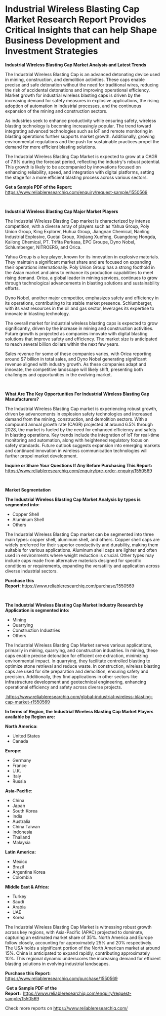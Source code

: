 <p><h1>Industrial Wireless Blasting Cap Market Research Report Provides Critical Insights that can help Shape Business Development and Investment Strategies</h1></p><p><strong>Industrial Wireless Blasting Cap Market Analysis and Latest Trends</strong></p>
<p><p>The Industrial Wireless Blasting Cap is an advanced detonating device used in mining, construction, and demolition activities. These caps enable precise and safe detonation without the need for traditional wires, reducing the risk of accidental detonations and improving operational efficiency. Market growth for industrial wireless blasting caps is driven by the increasing demand for safety measures in explosive applications, the rising adoption of automation in industrial processes, and the continuous expansion of the mining and construction sectors. </p><p>As industries seek to enhance productivity while ensuring safety, wireless blasting technology is becoming increasingly popular. The trend toward integrating advanced technologies such as IoT and remote monitoring in blasting operations further supports market growth. Additionally, growing environmental regulations and the push for sustainable practices propel the demand for more efficient blasting solutions.</p><p>The Industrial Wireless Blasting Cap Market is expected to grow at a CAGR of 7.6% during the forecast period, reflecting the industry's robust potential. This growth is likely to be accompanied by innovations focused on enhancing reliability, speed, and integration with digital platforms, setting the stage for a more efficient blasting process across various sectors.</p></p>
<p><strong>Get a Sample PDF of the Report:&nbsp;</strong> <a href="https://www.reliableresearchiq.com/enquiry/request-sample/1550569?utm_campaign=3073&utm_medium=2&utm_source=Github&utm_content=ia&utm_term=11042025&utm_id=industrial-wireless-blasting-cap">https://www.reliableresearchiq.com/enquiry/request-sample/1550569</a></p>
<p>&nbsp;</p>
<p><strong>Industrial Wireless Blasting Cap Major Market Players</strong></p>
<p><p>The Industrial Wireless Blasting Cap market is characterized by intense competition, with a diverse array of players such as Yahua Group, Poly Union Group, King Explorer, Huhua Group, Jiangnan Chemical, Nanling Industrial Explosive, Guotai Group, Xinjiang Xuefeng, Guangdong Hongda, Kailong Chemical, PT. Trifita Perkasa, EPC Groupe, Dyno Nobel, Schlumberger, NITROERG, and Orica. </p><p>Yahua Group is a key player, known for its innovation in explosive materials. They maintain a significant market share and are focused on expanding their operations internationally. Poly Union Group has a strong foothold in the Asian market and aims to enhance its production capabilities to meet rising demand. Orica, a global leader in mining services, continues to grow through technological advancements in blasting solutions and sustainability efforts.</p><p>Dyno Nobel, another major competitor, emphasizes safety and efficiency in its operations, contributing to its stable market presence. Schlumberger, with its vast resources in the oil and gas sector, leverages its expertise to innovate in blasting technology.</p><p>The overall market for industrial wireless blasting caps is expected to grow significantly, driven by the increase in mining and construction activities. Future growth is projected as companies innovate with digital blasting solutions that improve safety and efficiency. The market size is anticipated to reach several billion dollars within the next few years.</p><p>Sales revenue for some of these companies varies, with Orica reporting around $7 billion in total sales, and Dyno Nobel generating significant revenue aligned with industry growth. As these companies adapt and innovate, the competitive landscape will likely shift, presenting both challenges and opportunities in the evolving market.</p></p>
<p>&nbsp;</p>
<p><strong>What Are The Key Opportunities For Industrial Wireless Blasting Cap Manufacturers?</strong></p>
<p><p>The Industrial Wireless Blasting Cap market is experiencing robust growth, driven by advancements in explosion safety technologies and increased demand from the mining, construction, and demolition sectors. With a compound annual growth rate (CAGR) projected at around 6.5% through 2028, the market is fueled by the need for enhanced efficiency and safety in blasting operations. Key trends include the integration of IoT for real-time monitoring and automation, along with heightened regulatory focus on safety standards. Future outlook suggests expansion into emerging markets and continued innovation in wireless communication technologies will further propel market development.</p></p>
<p><strong>Inquire or Share Your Questions If Any Before Purchasing This Report:</strong> <a href="https://www.reliableresearchiq.com/enquiry/pre-order-enquiry/1550569?utm_campaign=3073&utm_medium=2&utm_source=Github&utm_content=ia&utm_term=11042025&utm_id=industrial-wireless-blasting-cap">https://www.reliableresearchiq.com/enquiry/pre-order-enquiry/1550569</a></p>
<p>&nbsp;</p>
<p><strong>Market Segmentation</strong></p>
<p><strong>The Industrial Wireless Blasting Cap Market Analysis by types is segmented into:</strong></p>
<p><ul><li>Copper Shell</li><li>Aluminum Shell</li><li>Others</li></ul></p>
<p><p>The Industrial Wireless Blasting Cap market can be segmented into three main types: copper shell, aluminum shell, and others. Copper shell caps are widely preferred for their superior conductivity and durability, making them suitable for various applications. Aluminum shell caps are lighter and often used in environments where weight reduction is crucial. Other types may include caps made from alternative materials designed for specific conditions or requirements, expanding the versatility and application across diverse industrial sectors.</p></p>
<p><strong>Purchase this Report:&nbsp;</strong><a href="https://www.reliableresearchiq.com/purchase/1550569?utm_campaign=3073&utm_medium=2&utm_source=Github&utm_content=ia&utm_term=11042025&utm_id=industrial-wireless-blasting-cap">https://www.reliableresearchiq.com/purchase/1550569</a></p>
<p>&nbsp;</p>
<p><strong>The Industrial Wireless Blasting Cap Market Industry Research by Application is segmented into:</strong></p>
<p><ul><li>Mining</li><li>Quarrying</li><li>Construction Industries</li><li>Others</li></ul></p>
<p><p>The Industrial Wireless Blasting Cap Market serves various applications, primarily in mining, quarrying, and construction industries. In mining, these caps enable precise detonation for efficient ore extraction, minimizing environmental impact. In quarrying, they facilitate controlled blasting to optimize stone retrieval and reduce waste. In construction, wireless blasting caps are used for site preparation and demolition, ensuring safety and precision. Additionally, they find applications in other sectors like infrastructure development and geotechnical engineering, enhancing operational efficiency and safety across diverse projects.</p></p>
<p><a href="https://www.reliableresearchiq.com/global-industrial-wireless-blasting-cap-market-r1550569?utm_campaign=3073&utm_medium=2&utm_source=Github&utm_content=ia&utm_term=11042025&utm_id=industrial-wireless-blasting-cap">&nbsp;https://www.reliableresearchiq.com/global-industrial-wireless-blasting-cap-market-r1550569</a></p>
<p><strong>In terms of Region, the Industrial Wireless Blasting Cap Market Players available by Region are:</strong></p>
<p>
    <p> <strong> North America: </strong>
        <ul>
            <li>United States</li>
            <li>Canada</li>
        </ul>
        </p> 
    <p> <strong> Europe: </strong>
        <ul>
            <li>Germany</li>
            <li>France</li>
            <li>U.K.</li>
            <li>Italy</li>
            <li>Russia</li>
        </ul>
        </p> 
    <p> <strong> Asia-Pacific: </strong>
        <ul>
            <li>China</li>
            <li>Japan</li>
            <li>South Korea</li>
            <li>India</li>
            <li>Australia</li>
            <li>China Taiwan</li>
            <li>Indonesia</li>
            <li>Thailand</li>
            <li>Malaysia</li>
        </ul>
        </p> 
    <p> <strong> Latin America: </strong>
        <ul>
            <li>Mexico</li>
            <li>Brazil</li>
            <li>Argentina Korea</li>
            <li>Colombia</li>
        </ul>
        </p> 
    <p> <strong> Middle East & Africa: </strong>
        <ul>
            <li>Turkey</li>
            <li>Saudi</li>
            <li>Arabia</li>
            <li>UAE</li>
            <li>Korea</li>
        </ul>
    </p>
    </p>
<p><p>The Industrial Wireless Blasting Cap Market is witnessing robust growth across key regions, with Asia-Pacific (APAC) projected to dominate, capturing an estimated market share of 35%. North America and Europe follow closely, accounting for approximately 25% and 20% respectively. The USA holds a significant portion of the North American market at around 15%. China is anticipated to expand rapidly, contributing approximately 10%. This regional dynamic underscores the increasing demand for efficient blasting solutions in evolving industrial landscapes.</p></p>
<p><strong>Purchase this Report: </strong><a href="https://www.reliableresearchiq.com/purchase/1550569?utm_campaign=3073&utm_medium=2&utm_source=Github&utm_content=ia&utm_term=11042025&utm_id=industrial-wireless-blasting-cap">https://www.reliableresearchiq.com/purchase/1550569</a></p>
<p>&nbsp;<strong>Get a Sample PDF of the Report:&nbsp;&nbsp;</strong><a href="https://www.reliableresearchiq.com/enquiry/request-sample/1550569?utm_campaign=3073&utm_medium=2&utm_source=Github&utm_content=ia&utm_term=11042025&utm_id=industrial-wireless-blasting-cap">https://www.reliableresearchiq.com/enquiry/request-sample/1550569</a></p>
<p><strong></strong></p>
<p>Check more reports on <a href="https://www.reliableresearchiq.com/?utm_campaign=3073&utm_medium=2&utm_source=Github&utm_content=ia&utm_term=11042025&utm_id=industrial-wireless-blasting-cap">https://www.reliableresearchiq.com/</a></p>